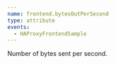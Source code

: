 ```yaml
---
name: frontend.bytesOutPerSecond
type: attribute
events:
  - HAProxyFrontendSample
---
```


Number of bytes sent per second.